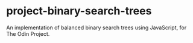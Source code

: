# project-binary-search-trees

An implementation of balanced binary search trees using JavaScript, for The Odin Project.
